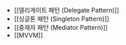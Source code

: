 - [[델리게이트 패턴 (Delegate Pattern)]]
- [[싱글톤 패턴 (Singleton Pattern)]]
- [[중재자 패턴 (Mediator Pattern)]]
- [[MVVM]]